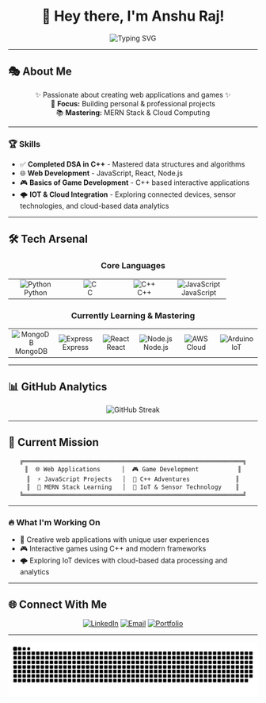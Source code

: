 <div align="center">

# 🚀 Hey there, I'm Anshu Raj!  
<img src="https://readme-typing-svg.herokuapp.com?font=Fira+Code&size=22&duration=3000&pause=1000&color=00D9FF&center=true&vCenter=true&width=435&lines=I+code+sometimes...;Web+Development+%7C+Game+Creation;Building+Digital+Experiences" alt="Typing SVG" />

</div>

---

## 🎭 About Me

<div align="center">

✨ Passionate about creating web applications and games ✨  
🎯 **Focus:** Building personal & professional projects  
📚 **Mastering:** MERN Stack & Cloud Computing  

</div>

---

### 🏆 Skills

- ✅ **Completed DSA in C++** - Mastered data structures and algorithms  
- 🌐 **Web Development** - JavaScript, React, Node.js  
- 🎮 **Basics of Game Development** - C++ based interactive applications  
- 🌩️ **IOT & Cloud Integration** - Exploring connected devices, sensor technologies, and cloud-based data analytics

---

## 🛠️ Tech Arsenal

<div align="center">

### Core Languages

<table><tr>
  <td align="center" width="96">
    <img src="https://skillicons.dev/icons?i=python" width="48" alt="Python" /><br>Python
  </td>
  <td align="center" width="96">
    <img src="https://skillicons.dev/icons?i=c" width="48" alt="C" /><br>C
  </td>
  <td align="center" width="96">
    <img src="https://skillicons.dev/icons?i=cpp" width="48" alt="C++" /><br>C++
  </td>
  <td align="center" width="96">
    <img src="https://skillicons.dev/icons?i=js" width="48" alt="JavaScript" /><br>JavaScript
  </td>
  
</tr></table>

### Currently Learning & Mastering

<table><tr>
  <td align="center" width="96">
    <img src="https://skillicons.dev/icons?i=mongodb" width="48" alt="MongoDB" /><br>MongoDB
  </td>
  <td align="center" width="96">
    <img src="https://skillicons.dev/icons?i=express" width="48" alt="Express" /><br>Express
  </td>
  <td align="center" width="96">
    <img src="https://skillicons.dev/icons?i=react" width="48" alt="React" /><br>React
  </td>
  <td align="center" width="96">
    <img src="https://skillicons.dev/icons?i=nodejs" width="48" alt="Node.js" /><br>Node.js
  </td>
  <td align="center" width="96">
    <img src="https://skillicons.dev/icons?i=aws" width="48" alt="AWS" /><br>Cloud
  </td>
  <td align="center" width="96">
        <img src="https://skillicons.dev/icons?i=arduino" width="48" height="48" alt="Arduino" />
        <br>IoT
    </td>
</tr></table>

</div>

---

## 📊 GitHub Analytics

<div align="center">


![GitHub Streak](https://github-readme-streak-stats.herokuapp.com?user=anshu-c8NETed&theme=tokyonight&hide_border=true)

<!-- Optional: Add this if you use Wakatime -->
<!-- [![Wakatime stats](https://github-readme-stats.vercel.app/api/wakatime?username=yourWakaTimeUsername&theme=tokyonight)](https://wakatime.com/@yourWakaTimeUsername) -->

</div>

---

## 🎯 Current Mission

<div align="center">

    
```ascii
╔══════════════════════════════════════════════════════════════╗
║  🌐 Web Applications      │  🎮 Game Development           ║
║  ⚡ JavaScript Projects   │  🔧 C++ Adventures             ║
║  📱 MERN Stack Learning   │  🔗 IoT & Sensor Technology    ║
╚══════════════════════════════════════════════════════════════╝
```
</div>

---

### 🔥 What I'm Working On

- 🌟 Creative web applications with unique user experiences  
- 🎮 Interactive games using C++ and modern frameworks  
- 🌩️ Exploring IoT devices with cloud-based data processing and analytics
---

## 🌐 Connect With Me

<div align="center">

[![LinkedIn](https://img.shields.io/badge/LinkedIn-0077B5?style=for-the-badge&logo=linkedin&logoColor=white&labelColor=0077B5)](https://www.linkedin.com/in/anshu-raj-tech/)
[![Email](https://img.shields.io/badge/Email-EA4335?style=for-the-badge&logo=gmail&logoColor=white&labelColor=EA4335)](mailto:rajanshu2123@gmail.com)
[![Portfolio](https://img.shields.io/badge/Portfolio-FF5722?style=for-the-badge&logo=google-chrome&logoColor=white&labelColor=FF5722)](#)

</div>

---

<div align="center">

<img src="https://raw.githubusercontent.com/platane/snk/output/github-contribution-grid-snake-dark.svg" alt="Snake animation" />

</div>
